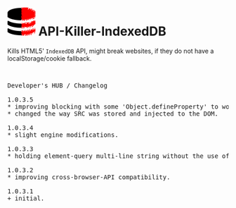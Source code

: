 <h1><img alt="" src="resources/icon.png" height="64" width="64"/> API-Killer-IndexedDB</h1>

Kills HTML5' <code>IndexedDB</code> API,
might break websites, if they do not have a localStorage/cookie fallback.

<img width="0" height="0" alt="" src="resources/screenshot1.png"/>


<pre>
Developer's HUB / Changelog

1.0.3.5
* improving blocking with some 'Object.defineProperty' to work-around 'readonly' objects.
* changed the way SRC was stored and injected to the DOM.

1.0.3.4
* slight engine modifications.

1.0.3.3
* holding element-query multi-line string without the use of multiline method.

1.0.3.2
* improving cross-browser-API compatibility.

1.0.3.1
+ initial.
</pre>

